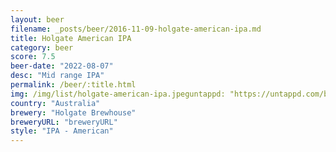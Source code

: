 ```yaml
---
layout: beer
filename: _posts/beer/2016-11-09-holgate-american-ipa.md
title: Holgate American IPA
category: beer
score: 7.5
beer-date: "2022-08-07"
desc: "Mid range IPA"
permalink: /beer/:title.html
img: /img/list/holgate-american-ipa.jpeguntappd: "https://untappd.com/b/holgate-brewhouse-american-ipa--ex-road-trip-/28311"
country: "Australia"
brewery: "Holgate Brewhouse"
breweryURL: "breweryURL"
style: "IPA - American"
---
```

